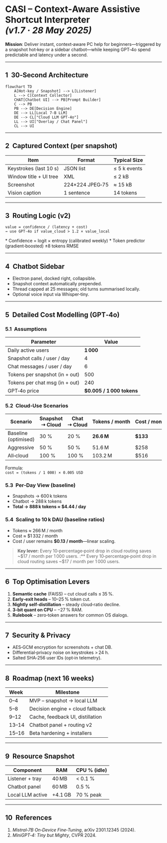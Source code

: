 # CASI – Context‑Aware Assistive Shortcut Interpreter _(v1.7 · 28 May 2025)_

**Mission**: Deliver instant, context‑aware PC help for beginners—triggered by a snapshot hot‑key or a sidebar chatbot—while keeping GPT‑4o spend predictable and latency under a second.

---
## 1  30‑Second Architecture
```mermaid
flowchart TD
    A[Hot-key / Snapshot] --> L[Listener]
    L --> C[Context Collector]
    CHAT[Chatbot UI] --> PB[Prompt Builder]
    C --> PB
    PB --> DE[Decision Engine]
    DE --> LL[Local 7-B LLM]
    DE --> CL["Cloud LLM GPT-4o"]
    LL --> UI["Overlay / Chat Panel"]
    CL --> UI
```

---
## 2  Captured Context (per snapshot)
| Item | Format | Typical Size |
|------|--------|--------------|
| Keystrokes (last 10 s) | JSON list | ≤ 5 k events |
| Window title + UI tree | XML | ≤ 2 kB |
| Screenshot | 224×224 JPEG‑75 | ≈ 15 kB |
| Vision caption | 1 sentence | 14 tokens |

---
## 3  Routing Logic (v2)
```text
value = confidence / (latency + cost)
→ use GPT‑4o if value_cloud > 1.2 × value_local
```
* Confidence = logit × entropy (calibrated weekly)
* Token predictor (gradient‑boosted) ±8 tokens RMSE

---
## 4  Chatbot Sidebar
* Electron panel, docked right, collapsible.  
* Snapshot context automatically prepended.  
* Thread capped at 25 messages; old turns summarised locally.  
* Optional voice input via Whisper‑tiny.

---
## 5  Detailed Cost Modelling (GPT‑4o)
### 5.1  Assumptions
| Parameter | Value |
|-----------|-------|
| Daily active users | **1 000** |
| Snapshot calls / user / day | 4 |
| Chat messages / user / day | 6 |
| Tokens per snapshot (in + out) | 500 |
| Tokens per chat msg (in + out) | 240 |
| GPT‑4o price | **\$0.005 / 1 000 tokens** |

### 5.2  Cloud‑Use Scenarios
| Scenario | Snapshot ⇢ Cloud | Chat ⇢ Cloud | Tokens / month | Cost / month | Cost / user / month |
|----------|-----------------|--------------|-----------------|--------------|----------------------|
| Baseline (optimised) | 30 % | 20 % | **26.6 M** | **\$133** | \$0.13 |
| Aggressive | 50 % | 50 % | 51.6 M | \$258 | \$0.26 |
| All‑cloud | 100 % | 100 % | 103.2 M | \$516 | \$0.52 |

Formula:  
`cost = (tokens / 1 000) × 0.005 USD`

### 5.3  Per‑Day View (baseline)
* Snapshots → 600 k tokens  
* Chatbot → 288 k tokens  
* **Total → 888 k tokens ≈ \$4.44 / day**

### 5.4  Scaling to 10 k DAU (baseline ratios)
* Tokens ≈ 266 M / month  
* Cost ≈ \$1 332 / month  
* Cost / user remains **\$0.13 / month**—linear scaling.

> **Key lever:** Every 10‑percentage‑point drop in cloud routing saves ~\$17 / month per 1 000 users.
:** Every 10‑percentage‑point drop in cloud routing saves ~\$17 / month per 1 000 users.

---
## 6  Top Optimisation Levers
1. **Semantic cache** (FAISS) – cut cloud calls ≤ 35 %.  
2. **Early‑exit heads** – 10–25 % token cut.  
3. **Nightly self‑distillation** – steady cloud‑ratio decline.  
4. **3‑bit quant on CPU** – −27 % RAM.  
5. **Rulebook** – zero‑token answers for common OS dialogs.

---
## 7  Security & Privacy
* AES‑GCM encryption for screenshots + chat DB.  
* Differential‑privacy noise on keystrokes > 24 h.  
* Salted SHA‑256 user IDs (opt‑in telemetry).

---
## 8  Roadmap (next 16 weeks)
| Week | Milestone |
|------|-----------|
| 0–4 | MVP – snapshot → local LLM |
| 5–8 | Decision engine + cloud fallback |
| 9–12| Cache, feedback UI, distillation |
| 13–14| Chatbot panel + routing v2 |
| 15–16| Beta hardening + installers |

---
## 9  Resource Snapshot
| Component | RAM | CPU % (idle) |
|-----------|-----|--------------|
| Listener + tray | 40 MB | < 0.1 % |
| Chatbot panel | 60 MB | 0.5 % |
| Local LLM active | +4.1 GB | 70 % peak |

---
## 10  References
1. *Mistral‑7B On‑Device Fine‑Tuning*, arXiv 2301.12345 (2024).  
2. *MiniGPT‑4: Tiny but Mighty*, CVPR 2024.

